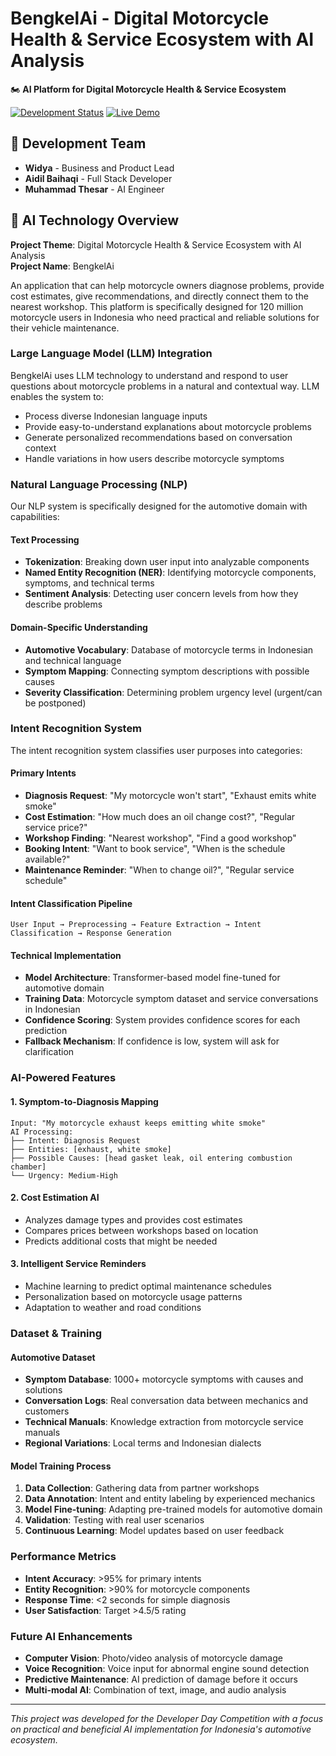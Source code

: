 # BengkelAi - Digital Motorcycle Health & Service Ecosystem with AI Analysis

🏍️ **AI Platform for Digital Motorcycle Health & Service Ecosystem**

[![Development Status](https://img.shields.io/badge/Status-Development%20v1-orange)](https://bengkel-ai.id)
[![Live Demo](https://img.shields.io/badge/Demo-Live-green)](https://bengkel-ai.id)

## 👥 Development Team

- **Widya** - Business and Product Lead
- **Aidil Baihaqi** - Full Stack Developer  
- **Muhammad Thesar** - AI Engineer

## 🤖 AI Technology Overview
**Project Theme**: Digital Motorcycle Health & Service Ecosystem with AI Analysis  
**Project Name**: BengkelAi

An application that can help motorcycle owners diagnose problems, provide cost estimates, give recommendations, and directly connect them to the nearest workshop. This platform is specifically designed for 120 million motorcycle users in Indonesia who need practical and reliable solutions for their vehicle maintenance.

### Large Language Model (LLM) Integration
BengkelAi uses LLM technology to understand and respond to user questions about motorcycle problems in a natural and contextual way. LLM enables the system to:
- Process diverse Indonesian language inputs
- Provide easy-to-understand explanations about motorcycle problems
- Generate personalized recommendations based on conversation context
- Handle variations in how users describe motorcycle symptoms

### Natural Language Processing (NLP)
Our NLP system is specifically designed for the automotive domain with capabilities:

#### Text Processing
- **Tokenization**: Breaking down user input into analyzable components
- **Named Entity Recognition (NER)**: Identifying motorcycle components, symptoms, and technical terms
- **Sentiment Analysis**: Detecting user concern levels from how they describe problems

#### Domain-Specific Understanding
- **Automotive Vocabulary**: Database of motorcycle terms in Indonesian and technical language
- **Symptom Mapping**: Connecting symptom descriptions with possible causes
- **Severity Classification**: Determining problem urgency level (urgent/can be postponed)

### Intent Recognition System
The intent recognition system classifies user purposes into categories:

#### Primary Intents
- **Diagnosis Request**: "My motorcycle won't start", "Exhaust emits white smoke"
- **Cost Estimation**: "How much does an oil change cost?", "Regular service price?"
- **Workshop Finding**: "Nearest workshop", "Find a good workshop"
- **Booking Intent**: "Want to book service", "When is the schedule available?"
- **Maintenance Reminder**: "When to change oil?", "Regular service schedule"

#### Intent Classification Pipeline
```
User Input → Preprocessing → Feature Extraction → Intent Classification → Response Generation
```

#### Technical Implementation
- **Model Architecture**: Transformer-based model fine-tuned for automotive domain
- **Training Data**: Motorcycle symptom dataset and service conversations in Indonesian
- **Confidence Scoring**: System provides confidence scores for each prediction
- **Fallback Mechanism**: If confidence is low, system will ask for clarification

### AI-Powered Features

#### 1. Symptom-to-Diagnosis Mapping
```
Input: "My motorcycle exhaust keeps emitting white smoke"
AI Processing:
├── Intent: Diagnosis Request
├── Entities: [exhaust, white smoke]
├── Possible Causes: [head gasket leak, oil entering combustion chamber]
└── Urgency: Medium-High
```

#### 2. Cost Estimation AI
- Analyzes damage types and provides cost estimates
- Compares prices between workshops based on location
- Predicts additional costs that might be needed

#### 3. Intelligent Service Reminders
- Machine learning to predict optimal maintenance schedules
- Personalization based on motorcycle usage patterns
- Adaptation to weather and road conditions

### Dataset & Training

#### Automotive Dataset
- **Symptom Database**: 1000+ motorcycle symptoms with causes and solutions
- **Conversation Logs**: Real conversation data between mechanics and customers
- **Technical Manuals**: Knowledge extraction from motorcycle service manuals
- **Regional Variations**: Local terms and Indonesian dialects

#### Model Training Process
1. **Data Collection**: Gathering data from partner workshops
2. **Data Annotation**: Intent and entity labeling by experienced mechanics
3. **Model Fine-tuning**: Adapting pre-trained models for automotive domain
4. **Validation**: Testing with real user scenarios
5. **Continuous Learning**: Model updates based on user feedback

### Performance Metrics
- **Intent Accuracy**: >95% for primary intents
- **Entity Recognition**: >90% for motorcycle components
- **Response Time**: <2 seconds for simple diagnosis
- **User Satisfaction**: Target >4.5/5 rating

### Future AI Enhancements
- **Computer Vision**: Photo/video analysis of motorcycle damage
- **Voice Recognition**: Voice input for abnormal engine sound detection
- **Predictive Maintenance**: AI prediction of damage before it occurs
- **Multi-modal AI**: Combination of text, image, and audio analysis

---

*This project was developed for the Developer Day Competition with a focus on practical and beneficial AI implementation for Indonesia's automotive ecosystem.*